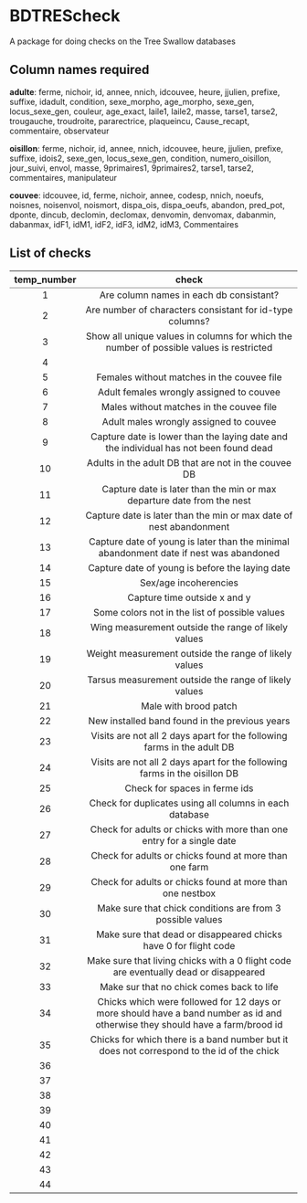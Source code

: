 
# BDTREScheck
A package for doing checks on the Tree Swallow databases


## Column names required

**adulte**: ferme, nichoir, id, annee, nnich, idcouvee, heure, jjulien, prefixe, suffixe, idadult, condition, sexe_morpho, age_morpho, sexe_gen, locus_sexe_gen, couleur, age_exact, laile1, laile2, masse, tarse1, tarse2, trougauche, troudroite, pararectrice, plaqueincu, Cause_recapt, commentaire, observateur

**oisillon**: ferme, nichoir, id, annee, nnich, idcouvee, heure, jjulien, prefixe, suffixe, idois2, sexe_gen, locus_sexe_gen, condition, numero_oisillon, jour_suivi, envol, masse, 9primaires1, 9primaires2, tarse1, tarse2, commentaires, manipulateur

**couvee**: idcouvee, id, ferme, nichoir, annee, codesp, nnich, noeufs, noisnes, noisenvol, noismort, dispa_ois, dispa_oeufs, abandon, pred_pot, dponte, dincub, declomin, declomax, denvomin, denvomax, dabanmin, dabanmax, idF1, idM1, idF2, idF3, idM2, idM3, Commentaires


## List of checks

<table class='gmisc_table' style='border-collapse: collapse; margin-top: 1em; margin-bottom: 1em;' >
<thead>
<tr>
<th style='border-bottom: 1px solid grey; border-top: 2px solid grey; text-align: center;'>temp_number</th>
<th style='border-bottom: 1px solid grey; border-top: 2px solid grey; text-align: center;'>check</th>
</tr>
</thead>
<tbody>
<tr>
<td style='text-align: center;'>1</td>
<td style='text-align: center;'>Are column names in each db consistant?</td>
</tr>
<tr>
<td style='text-align: center;'>2</td>
<td style='text-align: center;'>Are number of characters consistant for id-type columns?</td>
</tr>
<tr>
<td style='text-align: center;'>3</td>
<td style='text-align: center;'>Show all unique values in columns for which the number of possible values is restricted</td>
</tr>
<tr>
<td style='text-align: center;'>4</td>
<td style='text-align: center;'></td>
</tr>
<tr>
<td style='text-align: center;'>5</td>
<td style='text-align: center;'>Females without matches in the couvee file</td>
</tr>
<tr>
<td style='text-align: center;'>6</td>
<td style='text-align: center;'>Adult females wrongly assigned to couvee</td>
</tr>
<tr>
<td style='text-align: center;'>7</td>
<td style='text-align: center;'>Males without matches in the couvee file</td>
</tr>
<tr>
<td style='text-align: center;'>8</td>
<td style='text-align: center;'>Adult males wrongly assigned to couvee</td>
</tr>
<tr>
<td style='text-align: center;'>9</td>
<td style='text-align: center;'>Capture date is lower than the laying date and the individual has not been found dead</td>
</tr>
<tr>
<td style='text-align: center;'>10</td>
<td style='text-align: center;'>Adults in the adult DB that are not in the couvee DB</td>
</tr>
<tr>
<td style='text-align: center;'>11</td>
<td style='text-align: center;'>Capture date is later than the min or max departure date from the nest</td>
</tr>
<tr>
<td style='text-align: center;'>12</td>
<td style='text-align: center;'>Capture date is later than the min or max date of nest abandonment</td>
</tr>
<tr>
<td style='text-align: center;'>13</td>
<td style='text-align: center;'>Capture date of young is later than the minimal abandonment date if nest was abandoned</td>
</tr>
<tr>
<td style='text-align: center;'>14</td>
<td style='text-align: center;'>Capture date of young is before the laying date</td>
</tr>
<tr>
<td style='text-align: center;'>15</td>
<td style='text-align: center;'>Sex/age incoherencies</td>
</tr>
<tr>
<td style='text-align: center;'>16</td>
<td style='text-align: center;'>Capture time outside x and y</td>
</tr>
<tr>
<td style='text-align: center;'>17</td>
<td style='text-align: center;'>Some colors not in the list of possible values</td>
</tr>
<tr>
<td style='text-align: center;'>18</td>
<td style='text-align: center;'>Wing measurement outside the range of likely values</td>
</tr>
<tr>
<td style='text-align: center;'>19</td>
<td style='text-align: center;'>Weight measurement outside the range of likely values</td>
</tr>
<tr>
<td style='text-align: center;'>20</td>
<td style='text-align: center;'>Tarsus measurement outside the range of likely values</td>
</tr>
<tr>
<td style='text-align: center;'>21</td>
<td style='text-align: center;'>Male with brood patch</td>
</tr>
<tr>
<td style='text-align: center;'>22</td>
<td style='text-align: center;'>New installed band found in the previous years</td>
</tr>
<tr>
<td style='text-align: center;'>23</td>
<td style='text-align: center;'>Visits are not all 2 days apart for the following farms in the adult DB</td>
</tr>
<tr>
<td style='text-align: center;'>24</td>
<td style='text-align: center;'>Visits are not all 2 days apart for the following farms in the oisillon DB</td>
</tr>
<tr>
<td style='text-align: center;'>25</td>
<td style='text-align: center;'>Check for spaces in ferme ids</td>
</tr>
<tr>
<td style='text-align: center;'>26</td>
<td style='text-align: center;'>Check for duplicates using all columns in each database</td>
</tr>
<tr>
<td style='text-align: center;'>27</td>
<td style='text-align: center;'>Check for adults or chicks with more than one entry for a single date</td>
</tr>
<tr>
<td style='text-align: center;'>28</td>
<td style='text-align: center;'>Check for adults or chicks found at more than one farm</td>
</tr>
<tr>
<td style='text-align: center;'>29</td>
<td style='text-align: center;'>Check for adults or chicks found at more than one nestbox</td>
</tr>
<tr>
<td style='text-align: center;'>30</td>
<td style='text-align: center;'>Make sure that chick conditions are from 3 possible values</td>
</tr>
<tr>
<td style='text-align: center;'>31</td>
<td style='text-align: center;'>Make sure that dead or disappeared chicks have 0 for flight code</td>
</tr>
<tr>
<td style='text-align: center;'>32</td>
<td style='text-align: center;'>Make sure that living chicks with a 0 flight code are eventually dead or disappeared</td>
</tr>
<tr>
<td style='text-align: center;'>33</td>
<td style='text-align: center;'>Make sur that no chick comes back to life</td>
</tr>
<tr>
<td style='text-align: center;'>34</td>
<td style='text-align: center;'>Chicks which were followed for 12 days or more should have a band number as id and otherwise they should have a farm/brood id</td>
</tr>
<tr>
<td style='text-align: center;'>35</td>
<td style='text-align: center;'>Chicks for which there is a band number but it does not correspond to the id of the chick</td>
</tr>
<tr>
<td style='text-align: center;'>36</td>
<td style='text-align: center;'></td>
</tr>
<tr>
<td style='text-align: center;'>37</td>
<td style='text-align: center;'></td>
</tr>
<tr>
<td style='text-align: center;'>38</td>
<td style='text-align: center;'></td>
</tr>
<tr>
<td style='text-align: center;'>39</td>
<td style='text-align: center;'></td>
</tr>
<tr>
<td style='text-align: center;'>40</td>
<td style='text-align: center;'></td>
</tr>
<tr>
<td style='text-align: center;'>41</td>
<td style='text-align: center;'></td>
</tr>
<tr>
<td style='text-align: center;'>42</td>
<td style='text-align: center;'></td>
</tr>
<tr>
<td style='text-align: center;'>43</td>
<td style='text-align: center;'></td>
</tr>
<tr>
<td style='border-bottom: 2px solid grey; text-align: center;'>44</td>
<td style='border-bottom: 2px solid grey; text-align: center;'></td>
</tr>
</tbody>
</table>